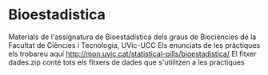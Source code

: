# Bioestadistica
Materials de l'assignatura de Bioestadística dels graus de Biociències de la Facultat de Ciències i Tecnologia, UVic-UCC
Els enunciats de les pràctiques els trobareu aquí http://mon.uvic.cat/statistical-pills/bioestadistica/
El fitxer dades.zip conté tots els fitxers de dades que s'utilitzen a les pràctiques
